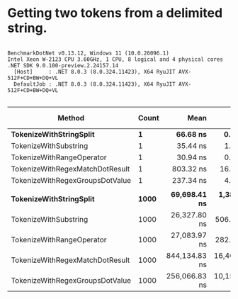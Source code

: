 # Getting two tokens from a delimited string.



```

BenchmarkDotNet v0.13.12, Windows 11 (10.0.26096.1)
Intel Xeon W-2123 CPU 3.60GHz, 1 CPU, 8 logical and 4 physical cores
.NET SDK 9.0.100-preview.2.24157.14
  [Host]     : .NET 8.0.3 (8.0.324.11423), X64 RyuJIT AVX-512F+CD+BW+DQ+VL
  DefaultJob : .NET 8.0.3 (8.0.324.11423), X64 RyuJIT AVX-512F+CD+BW+DQ+VL


```
| Method                          | Count | Mean          | Error         | StdDev        | Median        | Ratio | RatioSD | Gen0     | Allocated | Alloc Ratio |
|-------------------------------- |------ |--------------:|--------------:|--------------:|--------------:|------:|--------:|---------:|----------:|------------:|
| **TokenizeWithStringSplit**         | **1**     |      **66.68 ns** |      **0.580 ns** |      **0.484 ns** |      **66.58 ns** |  **1.99** |    **0.23** |   **0.0334** |     **144 B** |        **1.38** |
| TokenizeWithSubstring           | 1     |      35.44 ns |      1.456 ns |      4.034 ns |      34.89 ns |  1.00 |    0.00 |   0.0241 |     104 B |        1.00 |
| TokenizeWithRangeOperator       | 1     |      30.94 ns |      0.379 ns |      0.316 ns |      30.85 ns |  0.92 |    0.11 |   0.0241 |     104 B |        1.00 |
| TokenizeWithRegexMatchDotResult | 1     |     803.32 ns |     16.076 ns |     17.868 ns |     797.94 ns | 23.54 |    2.88 |   0.1812 |     784 B |        7.54 |
| TokenizeWithRegexGroupsDotValue | 1     |     237.34 ns |      4.814 ns |     13.579 ns |     232.96 ns |  6.78 |    0.88 |   0.1407 |     608 B |        5.85 |
|                                 |       |               |               |               |               |       |         |          |           |             |
| **TokenizeWithStringSplit**         | **1000**  |  **69,698.41 ns** |  **1,388.774 ns** |  **2,741.305 ns** |  **69,937.91 ns** |  **2.63** |    **0.11** |  **33.3252** |  **144001 B** |        **1.38** |
| TokenizeWithSubstring           | 1000  |  26,327.80 ns |    506.204 ns |    621.664 ns |  26,174.50 ns |  1.00 |    0.00 |  24.1089 |  104000 B |        1.00 |
| TokenizeWithRangeOperator       | 1000  |  27,083.97 ns |    282.737 ns |    220.742 ns |  27,088.72 ns |  1.03 |    0.03 |  24.1089 |  104000 B |        1.00 |
| TokenizeWithRegexMatchDotResult | 1000  | 844,134.83 ns | 16,464.471 ns | 22,536.753 ns | 839,052.39 ns | 32.11 |    0.90 | 181.6406 |  784006 B |        7.54 |
| TokenizeWithRegexGroupsDotValue | 1000  | 256,066.83 ns | 10,153.729 ns | 28,304.539 ns | 249,915.17 ns |  9.59 |    1.02 | 140.8691 |  608002 B |        5.85 |
